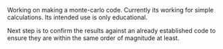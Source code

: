Working on making a monte-carlo code. Currently its working for simple calculations. Its intended use is only educational.

Next step is to confirm the results against an already established code to ensure they are within the same order of magnitude at least.
